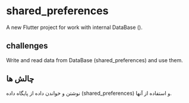 # shared_preferences  
A new Flutter project for work with internal DataBase ().

## challenges  

Write and read data from DataBase (shared_preferences) and use them.

## چالش ها
نوشتن و خواندن داده از پایگاه داده (shared_preferences) و استفاده از آنها.
